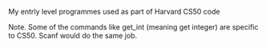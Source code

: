 My entrly level programmes used as part of Harvard CS50 code

Note. Some of the commands like get_int (meaning get integer) are specific to CS50. Scanf would do the same job.
